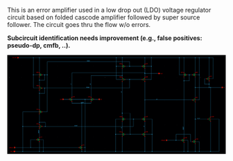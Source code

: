 This is an error amplifier used in a low drop out (LDO) voltage regulator circuit based on folded cascode amplifier followed by super source follower. The circuit goes thru the flow w/o errors.

__Subcircuit identification needs improvement (e.g., false positives: pseudo-dp, cmfb, ..).__

![alt text](ldo_error_amp.png "Title")
